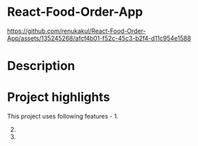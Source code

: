 # React-Food-Order-App



https://github.com/renukakul/React-Food-Order-App/assets/135245268/afcf4b01-f52c-45c3-b2f4-d11c954e1588


# Description


# Project highlights
 This project uses following features - 
1.

2. 


3. 


